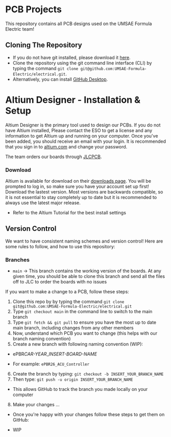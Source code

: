 # PCB Projects

This repository contains all PCB designs used on the UMSAE Formula Electric team!

## Cloning The Repository

- If you do not have git installed, please download it [here](https://git-scm.com/downloads).
- Clone the repository using the git command line interface (CLI) by typing the command `git clone git@github.com:UMSAE-Formula-Electric/electrical.git`.
- Alternatively, you can install [GitHub Desktop](https://desktop.github.com/).

# Altium Designer - Installation & Setup

Altium Designer is the primary tool used to design our PCBs. If you do not have Altium installed, Please contact the ESO to get a license and any information to get Altium up and running on your computer. Once you've been added, you should receive an email with your login. It is recommended that you sign in to [altium.com](https://www.altium.com/) and change your password.

The team orders our boards through [JLCPCB](https://jlcpcb.com/). 

### Download

Altium is available for download on their [downloads page](https://www.altium.com/products/downloads). You will be prompted to log in, so make sure you have your account set up first! Download the lastest version. Most versions are backwards compatible, so it is not essential to stay completely up to date but it is recommended to always use the latest major release.

- Refer to the Altium Tutorial for the best install settings

## Version Control

We want to have consistent naming schemes and version control! Here are some rules to follow, and how to use this repository:

### Branches
- `main` -> This branch contains the working version of the boards. At any given time, you should be able to clone this branch and send all the files off to JLC to order the boards with no issues

If you want to make a change to a PCB, follow these steps:
1. Clone this repo by by typing the command `git clone git@github.com:UMSAE-Formula-Electric/electrical.git`
2. Type `git checkout main` in the command line to switch to the main branch
3. Type `git fetch && git pull` to ensure you have the most up to date main branch, including changes from any other members
4. Now, understand which PCB you want to change (this helps with our branch naming convention)
5. Create a new branch with following naming convention (WIP):

- ePBR*CAR-YEAR*_*INSERT-BOARD-NAME*

- For example: `ePBR26_ACU_Controller`

6. Create the branch by typing: `git checkout -b INSERT_YOUR_BRANCH_NAME`
7. Then type: `git push -u origin INSERT_YOUR_BRANCH_NAME`
- This allows GitHub to track the branch you made locally on your computer
8. Make your changes ...
- Once you're happy with your changes follow these steps to get them on GitHub:


- WIP
